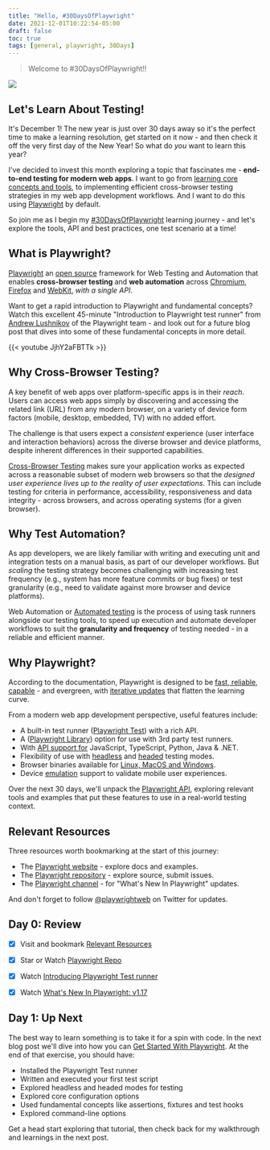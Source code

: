 ```yaml
---
title: "Hello, #30DaysOfPlaywright"
date: 2021-12-01T10:22:54-05:00
draft: false
toc: true
tags: [general, playwright, 30Days]
---
```


> Welcome to #30DaysOfPlaywright!! 

![](https://nitya.github.io/learn-playwright/images/000-banner.png)

## Let's Learn About Testing!

It's December 1! The new year is just over 30 days away so it's the perfect time to make a learning resolution, get started on it now - and then check it off the very first day of the New Year! So what do _you_ want to learn this year? 

I've decided to invest this month exploring a topic that fascinates me - **end-to-end testing for modern web apps**. I want to go from [learning core concepts and tools](https://developer.mozilla.org/en-US/docs/Learn/Tools_and_testing), to implementing efficient cross-browser testing strategies in my web app development workflows. And I want to do this using [Playwright](https://playwright.dev) by default.

So join me as I begin my [#30DaysOfPlaywright](../about/#my-30daysofplaywright-quickstart) learning journey - and let's explore the tools, API and best practices, one test scenario at a time! 


## What is Playwright?

[Playwright](https://playwright.dev) an [open source](https://github.com/microsoft/playwright) framework for Web Testing and Automation that enables **cross-browser testing** and **web automation** across [Chromium](https://www.chromium.org/Home), [Firefox](https://www.mozilla.org/en-US/firefox/new/) and [WebKit](https://webkit.org/), *with a single API*. 

Want to get a rapid introduction to Playwright and fundamental concepts? Watch this excellent 45-minute "Introduction to Playwright test runner" from [Andrew Lushnikov](https://twitter.com/alushnikov) of the Playwright team - and look out for a future blog post that dives into some of these fundamental concepts in more detail.

{{< youtube JjhY2aFBTTk >}}


## Why Cross-Browser Testing?

A key benefit of web apps over platform-specific apps is in their _reach_. Users can access web apps simply by discovering and accessing the related link (URL) from any modern browser, on a variety of device form factors (mobile, desktop, embedded, TV) with no added effort.

The challenge is that users expect a _consistent_ experience (user interface and interaction behaviors) across the diverse browser and device platforms, despite inherent differences in their supported capabilities.

[Cross-Browser Testing](https://developer.mozilla.org/en-US/docs/Learn/Tools_and_testing/Cross_browser_testing/Introduction) makes sure your application works as expected across a reasonable subset of modern web browsers so that the _designed user experience lives up to the reality of user expectations_. This can include testing for criteria in performance, accessibility, responsiveness and data integrity - across browsers, and across operating systems (for a given browser).


## Why Test Automation?

As app developers, we are likely familiar with writing and executing unit and integration tests on a manual basis, as part of our developer workflows. But _scaling_ the testing strategy becomes challenging with increasing test frequency (e.g., system has more feature commits or bug fixes) or test granularity (e.g., need to validate against more browser and device platforms).

Web Automation or [Automated testing](https://developer.mozilla.org/en-US/docs/Learn/Tools_and_testing/Cross_browser_testing/Automated_testing) is the process of using task runners alongside our testing tools, to speed up execution and automate developer workflows to suit the **granularity and frequency** of testing needed - in a reliable and efficient manner.

## Why Playwright?

According to the documentation, Playwright is designed to be [fast, reliable, capable](https://playwright.dev/docs/why-playwright#powerful-automation-capabilities) - and evergreen, with [iterative updates](https://www.youtube.com/channel/UC46Zj8pDH5tDosqm1gd7WTg) that flatten the learning curve. 

From a modern web app development perspective, useful features include:

 * A built-in test runner ([Playwright Test](https://playwright.dev/docs/intro)) with a rich API.
 * A ([Playwright Library](https://playwright.dev/docs/library)) option for use with 3rd party test runners.
 * With [API support for](https://playwright.dev/docs/languages) JavaScript, TypeScript, Python, Java & .NET.
 * Flexibility of use with [headless](https://en.wikipedia.org/wiki/Headless_browser) and [headed](https://playwright.dev/docs/ci#running-headed) testing modes.
 * Browser binaries available for [Linux, MacOS and Windows](https://playwright.dev/docs/library#system-requirements).
 * Device [emulation](https://playwright.dev/docs/emulation) support to validate mobile user experiences.

Over the next 30 days, we'll unpack the [Playwright API](https://playwright.dev/docs/api/class-playwright), exploring relevant tools and examples that put these features to use in a real-world testing context.


## Relevant Resources

Three resources worth bookmarking at the start of this journey:

 * The [Playwright website](https://playwright.dev/) - explore docs and examples.
 * The [Playwright repository](https://github.com/microsoft/playwright) - explore source, submit issues.
 * The [Playwright channel](https://www.youtube.com/channel/UC46Zj8pDH5tDosqm1gd7WTg/videos) - for "What's New In Playwright" updates.

 And don't forget to follow [@playwrightweb](https://twitter.com/playwrightweb) on Twitter for updates. 

## Day 0: Review
  
  * [X] Visit and bookmark [Relevant Resources](#relevant-resources)
  * [X] Star or Watch [Playwright Repo](https://github.com/microsoft/playwright)
  * [X] Watch [Introducing Playwright Test runner](https://www.youtube.com/watch?v=JjhY2aFBTTk)
  * [X] Watch [What's New In Playwright: v1.17](https://www.youtube.com/watch?v=7iyIdeoAP04)


## Day 1: Up Next

The best way to learn something is to take it for a spin with code. In the next blog post we'll dive into how you can [Get Started With Playwright](https://playwright.dev/docs/intro). At the end of that exercise, you should have:

 * Installed the Playwright Test runner
 * Written and executed your first test script
 * Explored headless and headed modes for testing
 * Explored core configuration options
 * Used fundamental concepts like assertions, fixtures and test hooks
 * Explored command-line options

Get a head start exploring that tutorial, then check back for my walkthrough and learnings in the next post.

